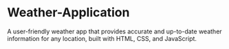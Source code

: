 # Weather-Application
A user-friendly weather app that provides accurate and up-to-date weather information for any location, built with HTML, CSS, and JavaScript.
